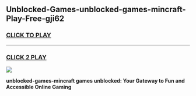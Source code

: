 
## Unblocked-Games-unblocked-games-mincraft-Play-Free-gji62
<h3>
<a href="https://premium76.site?title=unblocked-games-mincraft&ref=18A">CLICK TO PLAY</a></h3>
<hr>

<h3>
<a href="https://premium76.site?title=unblocked-games-mincraft&ref=18A">CLICK 2 PLAY</a>
  
</h3>

<a href="https://premium76.site?title=unblocked-games-mincraft&ref=18A"><img src="https://clearcache.store/games.png"></a>


**unblocked-games-mincraft games unblocked: Your Gateway to Fun and Accessible Online Gaming**
